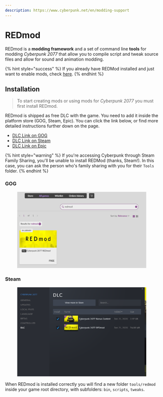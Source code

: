 ```yaml
---
description: https://www.cyberpunk.net/en/modding-support
---
```


# REDmod

REDmod is a **modding framework** and a set of command line **tools** for modding _Cyberpunk 2077_ that allow you to compile script and tweak source files and allow for sound and animation modding.

{% hint style="success" %}
If you already have REDMod installed and just want to enable mods, check [here](../../../for-mod-users/users-modding-cyberpunk-2077/redmod/usage.md#activating-mods).
{% endhint %}

## Installation

> To start creating mods or using mods for _Cyberpunk 2077_ you must first install REDmod.

REDmod is shipped as free DLC with the game. You need to add it inside the platform store (GOG, Steam, Epic). You can click the link below, or find more detailed instructions further down on the page.

* [DLC Link on GOG](https://www.gog.com/game/cyberpunk\_2077\_redmod)
* [DLC Link on Steam](https://store.steampowered.com/app/2060310/Cyberpunk\_2077\_REDmod/)
* [DLC Link on Epic](https://store.epicgames.com/p/cyberpunk-2077)

{% hint style="warning" %}
If you're accessing Cyberpunk through Steam Family Sharing, you'll be unable to install REDMod (thanks, Steam!). In this case, you can ask the person who's family sharing with you for their `Tools` folder.
{% endhint %}

### GOG

<figure><img src="../../../.gitbook/assets/dlc_gog_store.png" alt=""><figcaption></figcaption></figure>

### Steam

<figure><img src="../../../.gitbook/assets/dlc_steam_store.png" alt=""><figcaption></figcaption></figure>

When REDmod is installed correctly you will find a new folder `tools/redmod` inside your game root directory, with subfolders: `bin`, `scripts`, `tweaks`.
